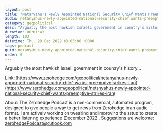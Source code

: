 ```yaml
---
layout: post
title: "Netanyahu's Newly Appointed National Security Chief Wants Preemptive Strikes On Iran"
audio: netanyahus-newly-appointed-national-security-chief-wants-preemptive-strikes-iran-0
category: geopolitical
desc: "Arguably the most hawkish Israeli government in country's history..."
duration: 00:01:43
length: 103
datetime: Thu, 29 Dec 2022 03:05:00 +0000
tags: podcast
guid: netanyahus-newly-appointed-national-security-chief-wants-preemptive-strikes-iran-0
order: 0
---
```

Arguably the most hawkish Israeli government in country's history...

Link: [https://www.zerohedge.com/geopolitical/netanyahus-newly-appointed-national-security-chief-wants-preemptive-strikes-iran](https://www.zerohedge.com/geopolitical/netanyahus-newly-appointed-national-security-chief-wants-preemptive-strikes-iran)

About: The Zerohedge Podcast is a non-commercial, automated program, designed to give people a way to get news from Zerohedge in an audio format.  I am actively working on tweaking and improving the setup to create a better listening experience (December 2022).  Suggestions are welcome: [zerohedgePodcast@outlook.com](mailto:zerohedgePodcast@outlook.com)